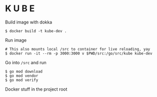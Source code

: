 # K U B E

Build image with dokka

```shell
$ docker build -t kube-dev .
```

Run image

```shell
# This also mounts local /src to container for live reloading, yay
$ docker run -it --rm -p 3000:3000 v $PWD/src:/go/src/kube kube-dev
```

Go into `/src` and run

```shell
$ go mod download
$ go mod vendor
$ go mod verify
```

Docker stuff in the project root
